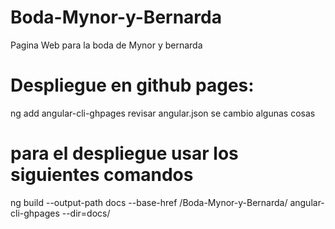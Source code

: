 # Boda-Mynor-y-Bernarda
Pagina Web para la boda de Mynor y bernarda
# Despliegue en github pages:
ng add angular-cli-ghpages 
revisar angular.json se cambio algunas  cosas
# para el despliegue usar los siguientes comandos
ng build --output-path docs --base-href /Boda-Mynor-y-Bernarda/
angular-cli-ghpages --dir=docs/